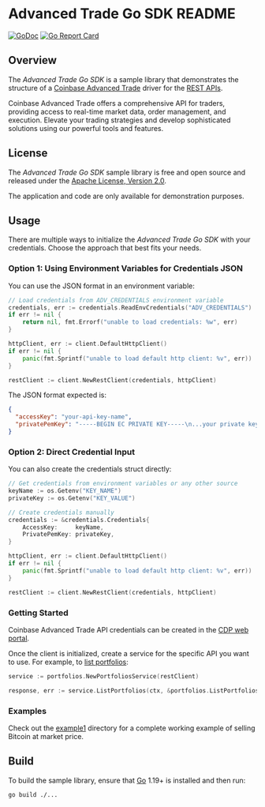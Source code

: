# Advanced Trade Go SDK README

[![GoDoc](https://godoc.org/github.com/coinbase-samples/advanced-trade-sdk-go?status.svg)](https://godoc.org/github.com/coinbase-samples/advanced-trade-sdk-go)
[![Go Report Card](https://goreportcard.com/badge/coinbase-samples/advanced-trade-sdk-go)](https://goreportcard.com/report/coinbase-samples/advanced-trade-sdk-go)

## Overview

The *Advanced Trade Go SDK* is a sample library that demonstrates the structure of a [Coinbase Advanced Trade](https://www.coinbase.com/advanced-trade/) driver for
the [REST APIs](https://docs.cloud.coinbase.com/advanced-trade/docs/welcome).

Coinbase Advanced Trade offers a comprehensive API for traders, providing access to real-time market data, order management, and execution. Elevate your trading strategies and develop sophisticated solutions using our powerful tools and features.

## License

The *Advanced Trade Go SDK* sample library is free and open source and released under the [Apache License, Version 2.0](LICENSE).

The application and code are only available for demonstration purposes.

## Usage

There are multiple ways to initialize the *Advanced Trade Go SDK* with your credentials. Choose the approach that best fits your needs.

### Option 1: Using Environment Variables for Credentials JSON

You can use the JSON format in an environment variable:

```go
// Load credentials from ADV_CREDENTIALS environment variable
credentials, err := credentials.ReadEnvCredentials("ADV_CREDENTIALS")
if err != nil {
    return nil, fmt.Errorf("unable to load credentials: %w", err)
}

httpClient, err := client.DefaultHttpClient()
if err != nil {
    panic(fmt.Sprintf("unable to load default http client: %v", err))
}

restClient := client.NewRestClient(credentials, httpClient)
```

The JSON format expected is:

```json
{
  "accessKey": "your-api-key-name",
  "privatePemKey": "-----BEGIN EC PRIVATE KEY-----\n...your private key...\n-----END EC PRIVATE KEY-----"
}
```

### Option 2: Direct Credential Input

You can also create the credentials struct directly:

```go
// Get credentials from environment variables or any other source
keyName := os.Getenv("KEY_NAME")
privateKey := os.Getenv("KEY_VALUE")

// Create credentials manually
credentials := &credentials.Credentials{
    AccessKey:     keyName,
    PrivatePemKey: privateKey,
}

httpClient, err := client.DefaultHttpClient()
if err != nil {
    panic(fmt.Sprintf("unable to load default http client: %v", err))
}

restClient := client.NewRestClient(credentials, httpClient)
```

### Getting Started

Coinbase Advanced Trade API credentials can be created in the [CDP web portal](https://portal.cdp.coinbase.com/).

Once the client is initialized, create a service for the specific API you want to use. For example, to [list portfolios](https://github.com/coinbase-samples/advanced-trade-sdk-go/blob/main/portfolios/list_portfolios.go):

```go
service := portfolios.NewPortfoliosService(restClient)

response, err := service.ListPortfolios(ctx, &portfolios.ListPortfoliosRequest{})
```

### Examples

Check out the [example1](./example1) directory for a complete working example of selling Bitcoin at market price.

## Build

To build the sample library, ensure that [Go](https://go.dev/) 1.19+ is installed and then run:

```bash
go build ./...
```
